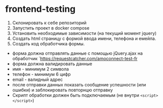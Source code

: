 # frontend-testing

1. Склонировать к себе репозиторий
2. Запустить проект в docker compose
3. Установить необходимые зависимости (на текущий момент jquery)
4. Создать html страницу с формой ввода имени, телефона и емейла.
5. Создать код обработчика формы.
- форма должна отправлять данные с помощью jQuery.ajax на обработчик `https://requestcatcher.com/amoconnect-test-fr
- форма должна валидировать данные
 - имя - минимум 2 символа
 - телефон - минимум 6 цифр
 - email - валидный адрес
- после отправки данных показать сообщение успешности (или ошибки) и заблокировать повторнцю отправку
- Скрипт обработки должен быть подключаемым (не внутри `<script></script>`)